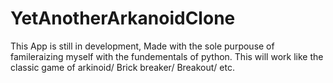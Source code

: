 # YetAnotherArkanoidClone

This App is still in development, Made with the sole purpouse of famileraizing myself with the fundementals of python. This will work like the classic game of arkinoid/ Brick breaker/ Breakout/ etc.
